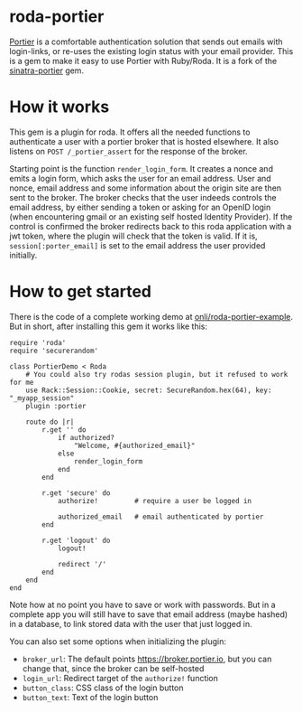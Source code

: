 # roda-portier
[Portier](https://portier.github.io/) is a comfortable authentication solution that sends out emails with login-links, or re-uses the existing login status with your email provider. This is a gem to make it easy to use Portier with Ruby/Roda. It is a fork of the [sinatra-portier](https://github.com/portier/sinatra-portier) gem.

# How it works

This gem is a plugin for roda. It offers all the needed functions to authenticate a user with a portier broker that is hosted elsewhere. It also listens on `POST /_portier_assert` for the response of the broker.

Starting point is the function `render_login_form`. It creates a nonce and emits a login form, which asks the user for an email address. User and nonce, email address and some information about the origin site are then sent to the broker. The broker checks that the user indeeds controls the email address, by either sending a token or asking for an OpenID login (when encountering gmail or an existing self hosted Identity Provider). If the control is confirmed the broker redirects back to this roda application with a jwt token, where the plugin will check that the token is valid. If it is, `session[:porter_email]` is set to the email address the user provided initially.

# How to get started

There is the code of a complete working demo at [onli/roda-portier-example](https://github.com/onli/roda-portier-example/). But in short, after installing this gem it works like this:

```
require 'roda'
require 'securerandom'

class PortierDemo < Roda
    # You could also try rodas session plugin, but it refused to work for me
    use Rack::Session::Cookie, secret: SecureRandom.hex(64), key: "_myapp_session"
    plugin :portier

    route do |r|
        r.get '' do
            if authorized?
                "Welcome, #{authorized_email}"
            else
                render_login_form
            end
        end

        r.get 'secure' do
            authorize!         # require a user be logged in

            authorized_email   # email authenticated by portier
        end

        r.get 'logout' do
            logout!

            redirect '/'
        end
    end
end
```

Note how at no point you have to save or work with passwords. But in a complete app you will still have to save that email address (maybe hashed) in a database, to link stored data with the user that just logged in.

You can also set some options when initializing the plugin:

 * `broker_url`: The default points https://broker.portier.io, but you can change that, since the broker can be self-hosted
 * `login_url`: Redirect target of the `authorize!` function
 * `button_class`: CSS class of the login button
 * `button_text`: Text of the login button


